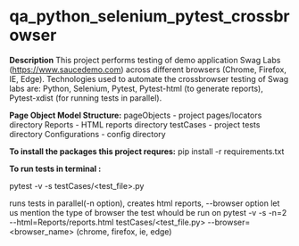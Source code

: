# qa_python_selenium_pytest_crossbrowser

**Description**
This project performs testing of demo application Swag Labs (https://www.saucedemo.com) across different browsers (Chrome, Firefox, IE, Edge). Technologies used to automate the 
crossbrowser testing of Swag labs are: Python, Selenium, Pytest, Pytest-html (to generate reports), Pytest-xdist (for running tests in parallel). 

**Page Object Model Structure:**
    pageObjects - project pages/locators directory
    Reports - HTML reports directory
    testCases - project tests directory
    Configurations - config directory


**To install the packages this project requres:**
pip install -r requirements.txt 

**To run tests in terminal :**

pytest -v -s testCases/<test_file>.py

runs tests in parallel(-n option), creates html reports, --browser option let us mention the type of browser the test whould be run on 
pytest -v -s -n=2 --html=Reports/reports.html testCases/<test_file.py> --browser= <browser_name> (chrome, firefox, ie, edge)
